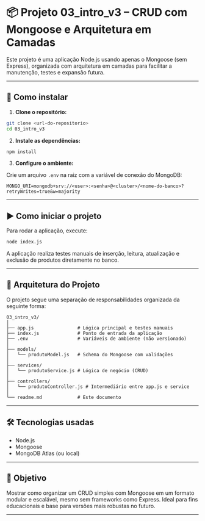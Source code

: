 

# 📦 Projeto 03_intro_v3 – CRUD com Mongoose e Arquitetura em Camadas

Este projeto é uma aplicação Node.js usando apenas o Mongoose (sem Express), organizada com arquitetura em camadas para facilitar a manutenção, testes e expansão futura.

---

## 🚀 Como instalar

1. **Clone o repositório:**

```bash
git clone <url-do-repositorio>
cd 03_intro_v3
```

2. **Instale as dependências:**

```bash
npm install
```

3. **Configure o ambiente:**

Crie um arquivo `.env` na raiz com a variável de conexão do MongoDB:

```
MONGO_URI=mongodb+srv://<user>:<senha>@<cluster>/<nome-do-banco>?retryWrites=true&w=majority
```

---

## ▶️ Como iniciar o projeto

Para rodar a aplicação, execute:

```bash
node index.js
```

A aplicação realiza testes manuais de inserção, leitura, atualização e exclusão de produtos diretamente no banco.

---

## 🧠 Arquitetura do Projeto

O projeto segue uma separação de responsabilidades organizada da seguinte forma:

```
03_intro_v3/
│
├── app.js                # Lógica principal e testes manuais
├── index.js              # Ponto de entrada da aplicação
├── .env                  # Variáveis de ambiente (não versionado)
│
├── models/
│   └── produtoModel.js   # Schema do Mongoose com validações
│
├── services/
│   └── produtoService.js # Lógica de negócio (CRUD)
│
├── controllers/
│   └── produtoController.js # Intermediário entre app.js e service
│
└── readme.md             # Este documento
```

---

## 🛠 Tecnologias usadas

- Node.js
- Mongoose
- MongoDB Atlas (ou local)

---

## 🎯 Objetivo

Mostrar como organizar um CRUD simples com Mongoose em um formato modular e escalável, mesmo sem frameworks como Express. Ideal para fins educacionais e base para versões mais robustas no futuro.

---
